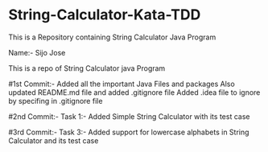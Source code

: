 # String-Calculator-Kata-TDD
This is a Repository containing String Calculator Java Program


Name:- Sijo Jose

This is a repo of String Calculator java Program

#1st Commit:- 
    Added all the important Java Files and packages
    Also updated README.md file and added .gitignore file
    Added .idea file to ignore by specifing in .gitignore file


#2nd Commit:-
    Task 1:-
    Added Simple String Calculator with its test case


#3rd Commit:-
    Task 3:-
    Added support for lowercase alphabets in String Calculator and its test case